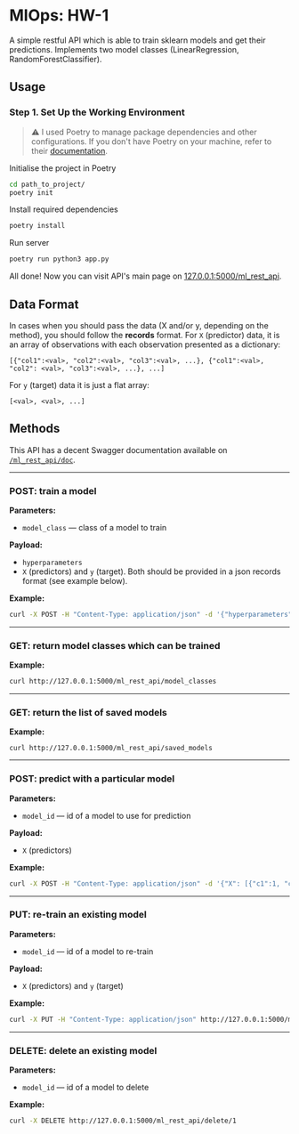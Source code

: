 # MlOps: HW-1

A simple restful API which is able to train sklearn models and get their predictions. Implements two model classes (LinearRegression, RandomForestClassifier).

## Usage

### Step 1. Set Up the Working Environment

> :warning: I used Poetry to manage package dependencies and other configurations. If you don't have Poetry on your machine, refer to their [documentation](https://python-poetry.org/docs/).

Initialise the project in Poetry
```bash
cd path_to_project/
poetry init
```

Install required dependencies
```bash
poetry install
```

Run server
```bash
poetry run python3 app.py
```

All done! Now you can visit API's main page on [127.0.0.1:5000/ml_rest_api](http://127.0.0.1:5000/ml_rest_api).

## Data Format
In cases when you should pass the data (X and/or y, depending on the method), you should follow the **records** format. For `X` (predictor) data, it is an array of observations with each observation presented as a dictionary:

```
[{"col1":<val>, "col2":<val>, "col3":<val>, ...}, {"col1":<val>, "col2": <val>, "col3":<val>, ...}, ...]
```

For `y` (target) data it is just a flat array:

```
[<val>, <val>, ...]
```

## Methods
This API has a decent Swagger documentation available on [`/ml_rest_api/doc`](http://127.0.0.1:5000/ml_rest_api/doc). 

___
### POST: train a model

**Parameters:**
- `model_class` &mdash; class of a model to train

**Payload:**
- `hyperparameters`
- `X` (predictors) and `y` (target). Both should be provided in a json records format (see example below).

**Example:**
```bash
curl -X POST -H "Content-Type: application/json" -d '{"hyperparameters": {}, "X": [{"c1":1, "c2":3}, {"c1":0, "c2":13}, {"c1":-3, "c2":3.5}], "y": [1,2,3]}' http://127.0.0.1:5000/ml_rest_api/train/LinearRegression
```

___
### GET: return model classes which can be trained

**Example:**
```bash
curl http://127.0.0.1:5000/ml_rest_api/model_classes
```

___
### GET: return the list of saved models

**Example:**
```
curl http://127.0.0.1:5000/ml_rest_api/saved_models
```

___
### POST: predict with a particular model

**Parameters:**
- `model_id` &mdash; id of a model to use for prediction

**Payload:**
- `X` (predictors)

**Example:**
```bash
curl -X POST -H "Content-Type: application/json" -d '{"X": [{"c1":1, "c2":3}, {"c1":0, "c2":13}, {"c1":-3, "c2":3.5}]}' http://127.0.0.1:5000/ml_rest_api/predict/1
```

___
### PUT: re-train an existing model

**Parameters:**
- `model_id` &mdash; id of a model to re-train

**Payload:**
- `X` (predictors) and `y` (target)

**Example:**
```bash
curl -X PUT -H "Content-Type: application/json" http://127.0.0.1:5000/ml_rest_api/retrain/1 -d '{"X": [{"c1":345, "c2":3222}, {"c1":134, "c2":1003}, {"c1":215, "c2":999}], "y": [10000,23335,34556]}'
```

___
### DELETE: delete an existing model

**Parameters:**
- `model_id` &mdash; id of a model to delete

**Example:**
```bash
curl -X DELETE http://127.0.0.1:5000/ml_rest_api/delete/1
```